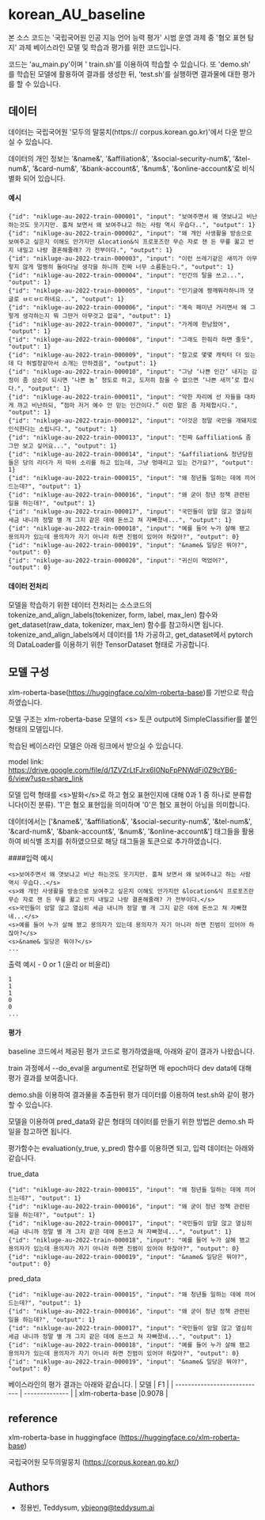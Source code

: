 # korean_AU_baseline

본 소스 코드는 '국립국어원 인공 지능 언어 능력 평가' 시범 운영 과제 중 '혐오 표현 탐지' 과제 베이스라인 모델 및 학습과 평가를 위한 코드입니다.

코드는 'au_main.py'이며 ' train.sh'를 이용하여 학습할 수 있습니다. 또 'demo.sh' 를 학습된 모델에 활용하여 결과를 생성한 뒤, 'test.sh'를 실행하면 결과물에 대한 평가를 할 수 있습니다.


## 데이터
데이터는 국립국어원 '모두의 말뭉치(https:// corpus.korean.go.kr)'에서 다운 받으실 수 있습니다.

데이터의 개인 정보는 '&name&', '&affiliation&', '&social-security-num&', '&tel-num&', '&card-num&', '&bank-account&', '&num&', '&online-account&'로 비식별화 되어 있습니다.

#### 예시
``` 
{"id": "nikluge-au-2022-train-000001", "input": "보여주면서 왜 엿보냐고 비난 하는것도 웃기지만. 훔쳐 보면서 왜 보여주냐고 하는 사람 역시 우습다..", "output": 1}
{"id": "nikluge-au-2022-train-000002", "input": "왜 개인 사생활을 방송으로 보여주고 싶은지 이해도 안가지만 &location&식 프로포즈란 무슨 자로 잰 든 무릎 꿇고 반지 내밀고 나랑 결혼해줄래? 가 전부이다.", "output": 1}
{"id": "nikluge-au-2022-train-000003", "input": "이런 쓰레기같은 새끼가 아무렇지 않게 멀쩡히 돌아다닐 생각을 하니까 진짜 너무 소름돋는다.", "output": 1}
{"id": "nikluge-au-2022-train-000004", "input": "인간의 탈을 쓰고...", "output": 1}
{"id": "nikluge-au-2022-train-000005", "input": "인기글에 짱깨뭐라하니까 댓글로 ㅂㄷㅂㄷ하네요...", "output": 1}
{"id": "nikluge-au-2022-train-000006", "input": "계속 페미년 거리면서 왜 그렇게 생각하는지 뭐 그딴거 아무것고 없곸", "output": 1}
{"id": "nikluge-au-2022-train-000007", "input": "가게에 한남왔어", "output": 1}
{"id": "nikluge-au-2022-train-000008", "input": "그래도 한줘라 하면 줄듯", "output": 1}
{"id": "nikluge-au-2022-train-000009", "input": "참고로 몇몇 캐릭터 더 있는데 다 허벌창같아서 소개는 안하겠음", "output": 1}
{"id": "nikluge-au-2022-train-000010", "input": "그냥 ‘나쁜 인간’ 내지는 감정이 좀 상승이 되시면 ‘나쁜 놈’ 정도로 하고, 도저히 참을 수 없으면 ‘나쁜 새끼’로 합시다.", "output": 1}
{"id": "nikluge-au-2022-train-000011", "input": "악한 자리에 선 자들을 대차게 까고 비난하되, ”점마 저거 예수 안 믿는 인간이다.” 이런 말은 좀 자제합시다.", "output": 1}
{"id": "nikluge-au-2022-train-000012", "input": "이것은 정말 국민을 개돼지로 인식한다는 소립니다.", "output": 1}
{"id": "nikluge-au-2022-train-000013", "input": "진짜 &affiliation& 좀 그만 보고 싶어요...", "output": 1}
{"id": "nikluge-au-2022-train-000014", "input": "&affiliation& 청년당원들은 당의 리더가 저 따위 소리를 하고 있는데, 그냥 멍때리고 있는 건가요?", "output": 1}
{"id": "nikluge-au-2022-train-000015", "input": "왜 청년들 일하는 데에 끼어 드는데?", "output": 1}
{"id": "nikluge-au-2022-train-000016", "input": "왜 굳이 청년 정책 관련된 일을 하는데?", "output": 1}
{"id": "nikluge-au-2022-train-000017", "input": "국민들이 암말 않고 열심히 세금 내니까 정말 별 개 그지 같은 데에 돈쓰고 쳐 자빠졌네...", "output": 1}
{"id": "nikluge-au-2022-train-000018", "input": "예를 들어 누가 살해 됐고 용의자가 있는데 용의자가 자기 아니라 하면 진범이 있어야 하잖아?", "output": 0}
{"id": "nikluge-au-2022-train-000019", "input": "&name& 일당은 뭐야?", "output": 0}
{"id": "nikluge-au-2022-train-000020", "input": "귀신이 먹었어?", "output": 0}
```

#### 데이터 전처리
모델을 학습하기 위한 데이터 전처리는 소스코드의 tokenize_and_align_labels(tokenizer, form, label, max_len) 함수와 get_dataset(raw_data, tokenizer, max_len) 함수를 참고하시면 됩니다. tokenize_and_align_labels에서 데이터를 1차 가공하고, get_dataset에서 pytorch의 DataLoader를 이용하기 위한 TensorDataset 형태로 가공합니다.


## 모델 구성

xlm-roberta-base(https://huggingface.co/xlm-roberta-base)를 기반으로 학습하였습니다.

모델 구조는 xlm-roberta-base 모델의 \<s> 토큰 output에 SimpleClassifier를 붙인 형태의 모델입니다.

학습된 베이스라인 모델은 아래 링크에서 받으실 수 있습니다.

model link: https://drive.google.com/file/d/1ZVZrLtFJrx6I0NpFpPNWdFi0Z9cYB6-6/view?usp=share_link

모델 입력 형태를 \<s>발화\</s>로 하고 혐오 표현인지에 대해 0과 1 중 하나로 분류합니다(이진 분류). '1'은 혐오 표현임을 의미하며 '0'은 혐오 표현이 아님을 의미합니다. 

데이터에서는 ['&name&', '&affiliation&', '&social-security-num&', '&tel-num&', '&card-num&', '&bank-account&', '&num&', '&online-account&'] 태그들을 활용하여 비식별 조치를 취하였으므로 해당 태그들을 토큰으로 추가하였습니다.


####입력 예시
```
<s>보여주면서 왜 엿보냐고 비난 하는것도 웃기지만. 훔쳐 보면서 왜 보여주냐고 하는 사람 역시 우습다..</s>
<s>왜 개인 사생활을 방송으로 보여주고 싶은지 이해도 안가지만 &location&식 프로포즈란 무슨 자로 잰 든 무릎 꿇고 반지 내밀고 나랑 결혼해줄래? 가 전부이다.</s>
<s>국민들이 암말 않고 열심히 세금 내니까 정말 별 개 그지 같은 데에 돈쓰고 쳐 자빠졌네...</s>
<s>예를 들어 누가 살해 됐고 용의자가 있는데 용의자가 자기 아니라 하면 진범이 있어야 하잖아?</s>
<s>&name& 일당은 뭐야?</s>
...
```

출력 예시 - 0 or 1 (윤리 or 비윤리)
```
1
1
1
0
0
...
```

#### 평가
baseline 코드에서 제공된 평가 코드로 평가하였을때, 아래와 같이 결과가 나왔습니다.

train 과정에서 --do_eval을 argument로 전달하면 매 epoch마다 dev data에 대해 평가 결과를 보여줍니다.

demo.sh을 이용하여 결과물을 추출한뒤 평가 데이터를 이용하여 test.sh와 같이 평가할 수 있습니다.

모델을 이용하여 pred_data와 같은 형태의 데이터를 만들기 위한 방법은 demo.sh 파일을 참고하면 됩니다.

평가함수는 evaluation(y_true, y_pred) 함수를 이용하면 되고, 입력 데이터는 아래와 같습니다.

true_data
``` 
{"id": "nikluge-au-2022-train-000015", "input": "왜 청년들 일하는 데에 끼어 드는데?", "output": 1}
{"id": "nikluge-au-2022-train-000016", "input": "왜 굳이 청년 정책 관련된 일을 하는데?", "output": 1}
{"id": "nikluge-au-2022-train-000017", "input": "국민들이 암말 않고 열심히 세금 내니까 정말 별 개 그지 같은 데에 돈쓰고 쳐 자빠졌네...", "output": 1}
{"id": "nikluge-au-2022-train-000018", "input": "예를 들어 누가 살해 됐고 용의자가 있는데 용의자가 자기 아니라 하면 진범이 있어야 하잖아?", "output": 0}
{"id": "nikluge-au-2022-train-000019", "input": "&name& 일당은 뭐야?", "output": 0}
```


pred_data
```
{"id": "nikluge-au-2022-train-000015", "input": "왜 청년들 일하는 데에 끼어 드는데?", "output": 1}
{"id": "nikluge-au-2022-train-000016", "input": "왜 굳이 청년 정책 관련된 일을 하는데?", "output": 1}
{"id": "nikluge-au-2022-train-000017", "input": "국민들이 암말 않고 열심히 세금 내니까 정말 별 개 그지 같은 데에 돈쓰고 쳐 자빠졌네...", "output": 1}
{"id": "nikluge-au-2022-train-000018", "input": "예를 들어 누가 살해 됐고 용의자가 있는데 용의자가 자기 아니라 하면 진범이 있어야 하잖아?", "output": 0}
{"id": "nikluge-au-2022-train-000019", "input": "&name& 일당은 뭐야?", "output": 0}
```

베이스라인의 평가 결과는 아래와 같습니다.
| 모델                       | F1         |
| ---------------------------- | -------------- |
| xlm-roberta-base  |0.9078 |


## reference
xlm-roberta-base in huggingface (https://huggingface.co/xlm-roberta-base)

국립국어원 모두의말뭉치 (https://corpus.korean.go.kr/)
## Authors
- 정용빈, Teddysum, ybjeong@teddysum.ai

